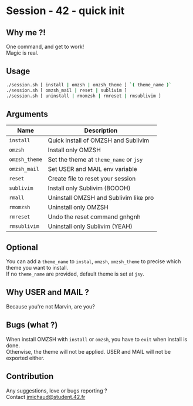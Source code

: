 # Session - 42 - quick init

## Why me ?!
One command, and get to work!<br />
Magic is real.

## Usage

```bash
./session.sh [ install | omzsh | omzsh_theme ] `( theme_name )`
./session.sh [ omzsh_mail | reset | sublivim ]
./session.sh [ uninstall | rmomzsh | rmreset | rmsublivim ]
```

## Arguments
| Name          | Description                            |
| ---           | ---                                    |
| `install`     | Quick install of OMZSH and Sublivim    |
| `omzsh`       | Install only OMZSH                     |
| `omzsh_theme` | Set the theme at `theme_name` or `jsy` |
| `omzsh_mail`  | Set USER and MAIL env variable         |
| `reset`       | Create file to reset your session      |
| `sublivim`    | Install only Sublivim (BOOOH)          |
| `rmall`       | Uninstall OMZSH and Sublivim like pro  |
| `rmomzsh`     | Uninstall only OMZSH                   |
| `rmreset`     | Undo the reset command gnhgnh          |
| `rmsublivim`  | Uninstall only Sublivim (YEAH)         |

## Optional
You can add a `theme_name` to `instal`, `omzsh`, `omzsh_theme` to precise which theme you want to install.<br />
If no `theme_name` are provided, default theme is set at `jsy`.

## Why USER and MAIL ?
Because you're not Marvin, are you?

## Bugs (what ?)
When install OMZSH with `install` or `omzsh`, you have to `exit` when install is done.<br />
Otherwise, the theme will not be applied. USER and MAIL will not be exported either.

## Contribution
Any suggestions, love or bugs reporting ?<br />
Contact jmichaud@student.42.fr
